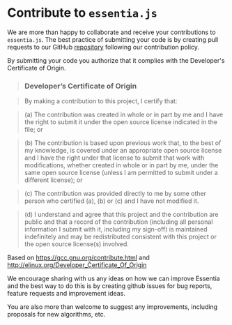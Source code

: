 # Contribute to `essentia.js`

We are more than happy to collaborate and receive your contributions to `essentia.js`. 
The best practice of submitting your code is by creating pull requests to our GitHub [repository](https://github.com/MTG/essentia.js) following our contribution policy. 

By submitting your code you authorize that it complies with the Developer's Certificate of Origin.

> ### Developer’s Certificate of Origin

> By making a contribution to this project, I certify that:

> (a) The contribution was created in whole or in part by me and I have the right to submit it under the open source license indicated in the file; or

> (b) The contribution is based upon previous work that, to the best of my knowledge, is covered under an appropriate open source license and I have the right under that license to submit that work with modifications, whether created in whole or in part by me, under the same open source license (unless I am permitted to submit under a different license); or

> (c) The contribution was provided directly to me by some other person who certified (a), (b) or (c) and I have not modified it.

> (d) I understand and agree that this project and the contribution are public and that a record of the contribution (including all personal information I submit with it, including my sign-off) is maintained indefinitely and may be redistributed consistent with this project or the open source license(s) involved.

Based on https://gcc.gnu.org/contribute.html and http://elinux.org/Developer_Certificate_Of_Origin

We encourage sharing with us any ideas on how we can improve Essentia and the best way to do this is by creating github issues for bug reports, feature requests and improvement ideas.

You are also more than welcome to suggest any improvements, including proposals for new algorithms, etc.
